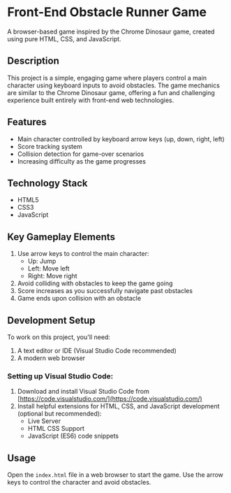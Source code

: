 # Front-End Obstacle Runner Game

A browser-based game inspired by the Chrome Dinosaur game, created using pure HTML, CSS, and JavaScript.

## Description

This project is a simple, engaging game where players control a main character using keyboard inputs to avoid obstacles. The game mechanics are similar to the Chrome Dinosaur game, offering a fun and challenging experience built entirely with front-end web technologies.

## Features

- Main character controlled by keyboard arrow keys (up, down, right, left)
- Score tracking system
- Collision detection for game-over scenarios
- Increasing difficulty as the game progresses

## Technology Stack

- HTML5
- CSS3
- JavaScript

## Key Gameplay Elements

1. Use arrow keys to control the main character:
   - Up: Jump
   - Left: Move left
   - Right: Move right
2. Avoid colliding with obstacles to keep the game going
3. Score increases as you successfully navigate past obstacles
4. Game ends upon collision with an obstacle

## Development Setup

To work on this project, you'll need:

1. A text editor or IDE (Visual Studio Code recommended)
2. A modern web browser

### Setting up Visual Studio Code:

1. Download and install Visual Studio Code from [https://code.visualstudio.com/](https://code.visualstudio.com/)
2. Install helpful extensions for HTML, CSS, and JavaScript development (optional but recommended):
   - Live Server
   - HTML CSS Support
   - JavaScript (ES6) code snippets

## Usage

Open the `index.html` file in a web browser to start the game. Use the arrow keys to control the character and avoid obstacles.

